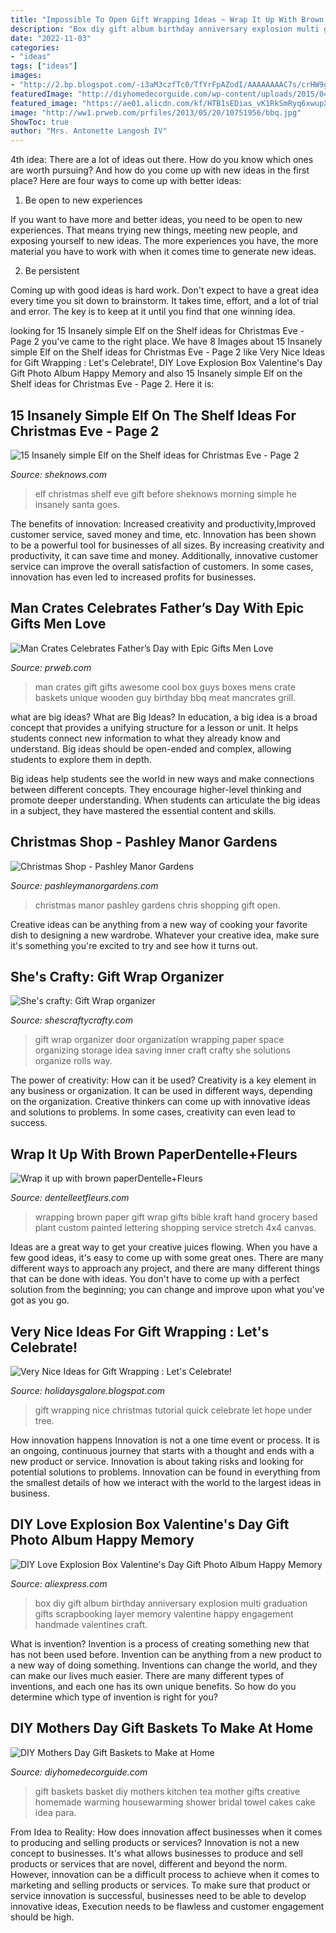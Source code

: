 ```yaml
---
title: "Impossible To Open Gift Wrapping Ideas ~ Wrap It Up With Brown Paperdentelle+fleurs"
description: "Box diy gift album birthday anniversary explosion multi graduation gifts scrapbooking layer memory valentine happy engagement handmade valentines craft"
date: "2022-11-03"
categories:
- "ideas"
tags: ["ideas"]
images:
- "http://2.bp.blogspot.com/-i3aM3czfTc0/TfYrFpAZodI/AAAAAAAAC7s/crHW9gwc0iI/s1600/8.JPG"
featuredImage: "http://diyhomedecorguide.com/wp-content/uploads/2015/04/Home-warming-gift-baskets-ideas.jpg"
featured_image: "https://ae01.alicdn.com/kf/HTB1sEDias_vK1RkSmRyq6xwupXaz/DIY-Love-Explosion-Box-Valentine-s-Day-Gift-Photo-Album-Happy-Memory-Multi-layer-Birthday-Anniversary.jpg"
image: "http://ww1.prweb.com/prfiles/2013/05/20/10751956/bbq.jpg"
ShowToc: true
author: "Mrs. Antonette Langosh IV"
---
```



4th idea:
There are a lot of ideas out there. How do you know which ones are worth pursuing? And how do you come up with new ideas in the first place?
Here are four ways to come up with better ideas:

1. Be open to new experiences

If you want to have more and better ideas, you need to be open to new experiences. That means trying new things, meeting new people, and exposing yourself to new ideas. The more experiences you have, the more material you have to work with when it comes time to generate new ideas.

2. Be persistent

Coming up with good ideas is hard work. Don't expect to have a great idea every time you sit down to brainstorm. It takes time, effort, and a lot of trial and error. The key is to keep at it until you find that one winning idea.

	

		
looking for 15 Insanely simple Elf on the Shelf ideas for Christmas Eve - Page 2 you've came to the right place. We have 8 Images about 15 Insanely simple Elf on the Shelf ideas for Christmas Eve - Page 2 like Very Nice Ideas for Gift Wrapping : Let&#039;s Celebrate!, DIY Love Explosion Box Valentine&#039;s Day Gift Photo Album Happy Memory and also 15 Insanely simple Elf on the Shelf ideas for Christmas Eve - Page 2. Here it is:
		
    
## 15 Insanely Simple Elf On The Shelf Ideas For Christmas Eve - Page 2

<img loading=lazy src="http://cdn.sheknows.com/articles/2013/12/elf/elf-gift.jpg" onerror="this.onerror=null;this.src='https://tse4.mm.bing.net/th?id=OIP.EZiDYBBaFRGXdfQcWmkD3gHaJ4&amp;pid=15.1';" alt="15 Insanely simple Elf on the Shelf ideas for Christmas Eve - Page 2">

_Source: sheknows.com_

>elf christmas shelf eve gift before sheknows morning simple he insanely santa goes. 

	

The benefits of innovation: Increased creativity and productivity,Improved customer service, saved money and time, etc.
Innovation has been shown to be a powerful tool for businesses of all sizes. By increasing creativity and productivity, it can save time and money. Additionally, innovative customer service can improve the overall satisfaction of customers. In some cases, innovation has even led to increased profits for businesses.

    
## Man Crates Celebrates Father’s Day With Epic Gifts Men Love

<img loading=lazy src="http://ww1.prweb.com/prfiles/2013/05/20/10751956/bbq.jpg" onerror="this.onerror=null;this.src='https://tse4.mm.bing.net/th?id=OIP._PR0q7AkAFmZPzI6H7GIBAHaHa&amp;pid=15.1';" alt="Man Crates Celebrates Father’s Day with Epic Gifts Men Love">

_Source: prweb.com_

>man crates gift gifts awesome cool box guys boxes mens crate baskets unique wooden guy birthday bbq meat mancrates grill. 

	

what are big ideas?
What are Big Ideas?
In education, a big idea is a broad concept that provides a unifying structure for a lesson or unit. It helps students connect new information to what they already know and understand. Big ideas should be open-ended and complex, allowing students to explore them in depth.

Big ideas help students see the world in new ways and make connections between different concepts. They encourage higher-level thinking and promote deeper understanding. When students can articulate the big ideas in a subject, they have mastered the essential content and skills.

    
## Christmas Shop - Pashley Manor Gardens

<img loading=lazy src="http://www.pashleymanorgardens.com/wp-content/uploads/2017/12/Pashley-Manor-Gardens-Christmas-Shop-by-Chris-Price-2-1.jpg" onerror="this.onerror=null;this.src='https://tse3.mm.bing.net/th?id=OIP.7aVVdaUqQ57zcMzeooLdDgHaE8&amp;pid=15.1';" alt="Christmas Shop - Pashley Manor Gardens">

_Source: pashleymanorgardens.com_

>christmas manor pashley gardens chris shopping gift open. 

	

Creative ideas can be anything from a new way of cooking your favorite dish to designing a new wardrobe. Whatever your creative idea, make sure it's something you're excited to try and see how it turns out.

    
## She&#039;s Crafty: Gift Wrap Organizer

<img loading=lazy src="http://2.bp.blogspot.com/-i3aM3czfTc0/TfYrFpAZodI/AAAAAAAAC7s/crHW9gwc0iI/s1600/8.JPG" onerror="this.onerror=null;this.src='https://tse1.mm.bing.net/th?id=OIP.-YaaXv2s8sE_wvC_eDmbPAHaLK&amp;pid=15.1';" alt="She&#039;s crafty: Gift Wrap organizer">

_Source: shescraftycrafty.com_

>gift wrap organizer door organization wrapping paper space organizing storage idea saving inner craft crafty she solutions organize rolls way. 

	

The power of creativity: How can it be used?
Creativity is a key element in any business or organization. It can be used in different ways, depending on the organization. Creative thinkers can come up with innovative ideas and solutions to problems. In some cases, creativity can even lead to success.

    
## Wrap It Up With Brown PaperDentelle+Fleurs

<img loading=lazy src="http://dentelleetfleurs.com/wp-content/uploads/2014/11/brown-wrapping-paper-gifts.jpg" onerror="this.onerror=null;this.src='https://tse4.mm.bing.net/th?id=OIP.t-CUFeJjB1HnpP83QRspqAHaHI&amp;pid=15.1';" alt="Wrap it up with brown paperDentelle+Fleurs">

_Source: dentelleetfleurs.com_

>wrapping brown paper gift wrap gifts bible kraft hand grocery based plant custom painted lettering shopping service stretch 4x4 canvas. 

	

Ideas are a great way to get your creative juices flowing. When you have a few good ideas, it's easy to come up with some great ones. There are many different ways to approach any project, and there are many different things that can be done with ideas. You don't have to come up with a perfect solution from the beginning; you can change and improve upon what you've got as you go.

    
## Very Nice Ideas For Gift Wrapping : Let&#039;s Celebrate!

<img loading=lazy src="http://2.bp.blogspot.com/-Ha1HqhD07ng/UMKZfTklfNI/AAAAAAAAaX0/lYdLenDQIYU/s1600/022.JPG" onerror="this.onerror=null;this.src='https://tse2.mm.bing.net/th?id=OIP.lw9lJdQMGKfR-OZE8C4qJwHaFK&amp;pid=15.1';" alt="Very Nice Ideas for Gift Wrapping : Let&#039;s Celebrate!">

_Source: holidaysgalore.blogspot.com_

>gift wrapping nice christmas tutorial quick celebrate let hope under tree. 

	

How innovation happens
Innovation is not a one time event or process. It is an ongoing, continuous journey that starts with a thought and ends with a new product or service. Innovation is about taking risks and looking for potential solutions to problems. Innovation can be found in everything from the smallest details of how we interact with the world to the largest ideas in business.

    
## DIY Love Explosion Box Valentine&#039;s Day Gift Photo Album Happy Memory

<img loading=lazy src="https://ae01.alicdn.com/kf/HTB1sEDias_vK1RkSmRyq6xwupXaz/DIY-Love-Explosion-Box-Valentine-s-Day-Gift-Photo-Album-Happy-Memory-Multi-layer-Birthday-Anniversary.jpg" onerror="this.onerror=null;this.src='https://tse1.mm.bing.net/th?id=OIP.9sCCGGJ9-hEWTemZEWIQjwHaHa&amp;pid=15.1';" alt="DIY Love Explosion Box Valentine&#039;s Day Gift Photo Album Happy Memory">

_Source: aliexpress.com_

>box diy gift album birthday anniversary explosion multi graduation gifts scrapbooking layer memory valentine happy engagement handmade valentines craft. 

	

What is invention?
Invention is a process of creating something new that has not been used before. Invention can be anything from a new product to a new way of doing something. Inventions can change the world, and they can make our lives much easier. There are many different types of inventions, and each one has its own unique benefits. So how do you determine which type of invention is right for you?

    
## DIY Mothers Day Gift Baskets To Make At Home

<img loading=lazy src="http://diyhomedecorguide.com/wp-content/uploads/2015/04/Home-warming-gift-baskets-ideas.jpg" onerror="this.onerror=null;this.src='https://tse1.mm.bing.net/th?id=OIP.zICR2PLfushdmf_tEXtGJwHaKy&amp;pid=15.1';" alt="DIY Mothers Day Gift Baskets to Make at Home">

_Source: diyhomedecorguide.com_

>gift baskets basket diy mothers kitchen tea mother gifts creative homemade warming housewarming shower bridal towel cakes cake idea para. 

	

From Idea to Reality: How does innovation affect businesses when it comes to producing and selling products or services?
Innovation is not a new concept to businesses. It's what allows businesses to produce and sell products or services that are novel, different and beyond the norm. However, innovation can be a difficult process to achieve when it comes to marketing and selling products or services. To make sure that product or service innovation is successful, businesses need to be able to develop innovative ideas, Execution needs to be flawless and customer engagement should be high.

